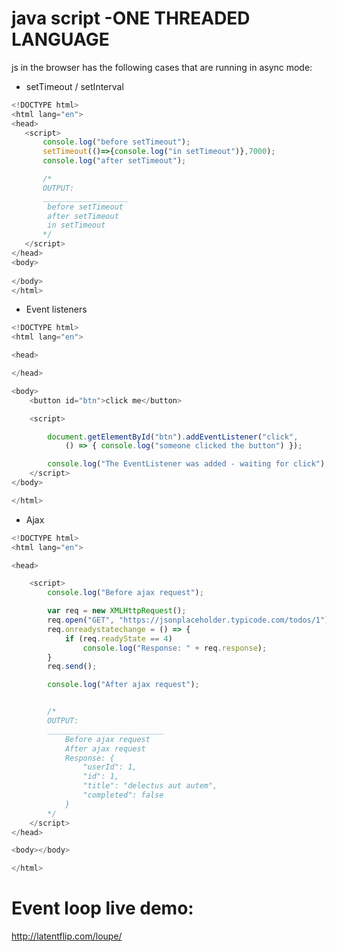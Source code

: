 # java script -ONE THREADED LANGUAGE
js in the browser has the following cases that are running in async mode:
* setTimeout / setInterval
```javascript
<!DOCTYPE html>
<html lang="en">
<head>
   <script>
       console.log("before setTimeout");
       setTimeout(()=>{console.log("in setTimeout")},7000);
       console.log("after setTimeout");

       /*
       OUTPUT:
       ___________________
        before setTimeout
        after setTimeout
        in setTimeout
       */
   </script>
</head>
<body>
    
</body>
</html>
```
* Event listeners
```javascript
<!DOCTYPE html>
<html lang="en">

<head>

</head>

<body>
    <button id="btn">click me</button>

    <script>

        document.getElementById("btn").addEventListener("click",
            () => { console.log("someone clicked the button") });

        console.log("The EventListener was added - waiting for click"); 
    </script>
</body>

</html>
```
* Ajax
```javascript
<!DOCTYPE html>
<html lang="en">

<head>

    <script>
        console.log("Before ajax request");

        var req = new XMLHttpRequest();
        req.open("GET", "https://jsonplaceholder.typicode.com/todos/1");
        req.onreadystatechange = () => {
            if (req.readyState == 4)
                console.log("Response: " + req.response);
        }
        req.send();

        console.log("After ajax request"); 


        /*
        OUTPUT:
        __________________________
            Before ajax request
            After ajax request
            Response: {
                "userId": 1,
                "id": 1,
                "title": "delectus aut autem",
                "completed": false
            }
        */
    </script>
</head>

<body></body>

</html>
```


# Event loop live demo:
http://latentflip.com/loupe/

